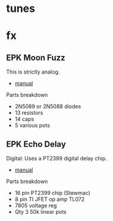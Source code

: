# tunes

# fx

## EPK Moon Fuzz

This is strictly analog. 

* [manual](effectpedalkits.com/wp-content/uploads/manuals/moon-fuzz-kit-building-manual.pdf)

Parts breakdown

- 2N5089 or 2N5088 diodes
- 13 resistors
- 14 caps
- 5 various pots




## EPK Echo Delay

Digital: Uses a PT2399 digital delay chip. 

* [manual](effectpedalkits.com/wp-content/uploads/manuals/echo-delay-kit-building-manual.pdf)

Parts breakdown

- 16 pin PT2399 chip (Stewmac)
- 8 pin TI JFET op amp TL072
- 7805 voltage reg
- Qty 3 50k linear pots
